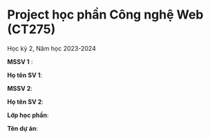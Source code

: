 # Project học phần Công nghệ Web (CT275)

Học kỳ 2, Năm học 2023-2024

**MSSV 1** : 

**Họ tên SV 1**:

**MSSV 2**:

**Họ tên SV 2**:

**Lớp học phần**:

**Tên dự án**:

